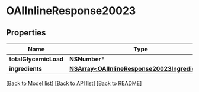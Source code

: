 # OAIInlineResponse20023

## Properties
Name | Type | Description | Notes
------------ | ------------- | ------------- | -------------
**totalGlycemicLoad** | **NSNumber*** |  | 
**ingredients** | [**NSArray&lt;OAIInlineResponse20023Ingredients&gt;***](OAIInlineResponse20023Ingredients.md) |  | 

[[Back to Model list]](../README.md#documentation-for-models) [[Back to API list]](../README.md#documentation-for-api-endpoints) [[Back to README]](../README.md)


